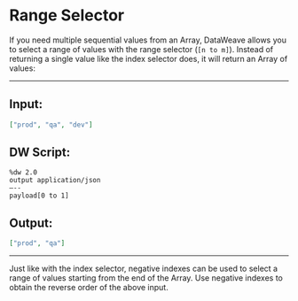 # Range Selector

If you need multiple sequential values from an Array, DataWeave allows you to select a range of values with the range selector (`[n to m]`). Instead of returning a single value like the index selector does, it will return an Array of values:

---
## Input:
```json
["prod", "qa", "dev"]
```

## DW Script:
```dw
%dw 2.0
output application/json
—--
payload[0 to 1]
```
## Output:
```json
["prod", "qa"]
```
---

Just like with the index selector, negative indexes can be used to select a range of values starting from the end of the Array. Use negative indexes to obtain the reverse order of the above input.
